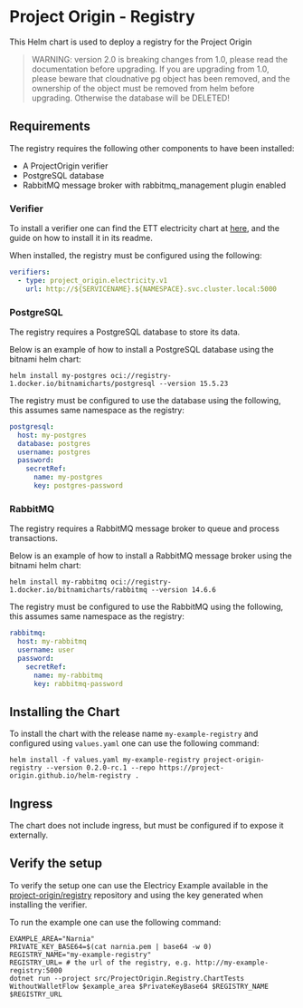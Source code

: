 # Project Origin - Registry

This Helm chart is used to deploy a registry for the Project Origin

> WARNING: version 2.0 is breaking changes from 1.0, please read the documentation before upgrading.
> If you are upgrading from 1.0, please beware that cloudnative pg object has been removed,
> and the ownership of the object must be removed from helm before upgrading.
> Otherwise the database will be DELETED!

## Requirements

The registry requires the following other components to have been installed:

- A ProjectOrigin verifier
- PostgreSQL database
- RabbitMQ message broker with rabbitmq_management plugin enabled

### Verifier

To install a verifier one can find the ETT electricity chart at [here](https://artifacthub.io/packages/helm/project-origin/project-origin-verifier-electricity), and the guide on how to install it in its readme.

When installed, the registry must be configured using the following:

```yaml
verifiers:
  - type: project_origin.electricity.v1
    url: http://${SERVICENAME}.${NAMESPACE}.svc.cluster.local:5000
```

### PostgreSQL

The registry requires a PostgreSQL database to store its data.

Below is an example of how to install a PostgreSQL database using the bitnami helm chart:

```shell
helm install my-postgres oci://registry-1.docker.io/bitnamicharts/postgresql --version 15.5.23
```

The registry must be configured to use the database using the following, this assumes same namespace as the registry:
```yaml
postgresql:
  host: my-postgres
  database: postgres
  username: postgres
  password:
    secretRef:
      name: my-postgres
      key: postgres-password
```

### RabbitMQ

The registry requires a RabbitMQ message broker to queue and process transactions.

Below is an example of how to install a RabbitMQ message broker using the bitnami helm chart:

```shell
helm install my-rabbitmq oci://registry-1.docker.io/bitnamicharts/rabbitmq --version 14.6.6
```

The registry must be configured to use the RabbitMQ using the following, this assumes same namespace as the registry:
```yaml
rabbitmq:
  host: my-rabbitmq
  username: user
  password:
    secretRef:
      name: my-rabbitmq
      key: rabbitmq-password
```

## Installing the Chart

To install the chart with the release name `my-example-registry` and configured using `values.yaml` one can use the following command:

```shell
helm install -f values.yaml my-example-registry project-origin-registry --version 0.2.0-rc.1 --repo https://project-origin.github.io/helm-registry .
```

## Ingress

The chart does not include ingress, but must be configured if to expose it externally.

## Verify the setup

To verify the setup one can use the Electricy Example available in the
[project-origin/registry](https://github.com/project-origin/registry) repository
and using the key generated when installing the verifier.

To run the example one can use the following command:

```shell
EXAMPLE_AREA="Narnia"
PRIVATE_KEY_BASE64=$(cat narnia.pem | base64 -w 0)
REGISTRY_NAME="my-example-registry"
REGISTRY_URL= # the url of the registry, e.g. http://my-example-registry:5000
dotnet run --project src/ProjectOrigin.Registry.ChartTests WithoutWalletFlow $example_area $PrivateKeyBase64 $REGISTRY_NAME $REGISTRY_URL
```
